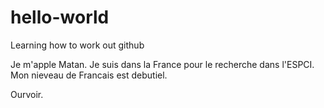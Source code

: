 # hello-world
Learning how to work out github


Je m'apple Matan. Je suis dans la France pour le recherche dans l'ESPCI.
Mon nieveau de Francais est debutiel.

Ourvoir.
